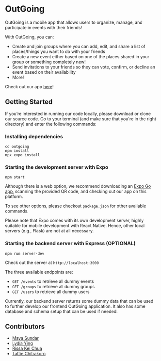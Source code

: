 # OutGoing

OutGoing is a mobile app that allows users to organize, manage, and participate in events with their friends!

With OutGoing, you can:
- Create and join groups where you can add, edit, and share a list of places/things you want to do with your friends
- Create a new event either based on one of the places shared in your group or something completely new!
- Send invitations to your friends so they can vote, confirm, or decline an event based on their availability
- More!

Check out our app [here](https://github.com/outgoing-app/outgoing/)!

## Getting Started
If you’re interested in running our code locally, please download or clone our source code. Go to your terminal (and make sure that you're in the right directory) and enter the following commands:

### Installing dependencies
```
cd outgoing
npm install
npx expo install
```

### Starting the development server with Expo
```
npm start
```
Although there is a web option, we recommend downloading an [Expo Go app](https://docs.expo.dev/get-started/expo-go/), scanning the provided QR code, and checking out our app on this platform.

To see other options, please checkout `package.json` for other available commands.

Please note that Expo comes with its own development server, highly suitable for mobile development with React Native. Hence, other local servers (e.g., Flask) are not at all necessary.

### Starting the backend server with Express (OPTIONAL)
```
npm run server-dev
```
Check out the server at `http://localhost:3000`

The three available endpoints are:
- `GET /events` to retrieve all dummy events
- `GET /groups` to retrieve all dummy groups
- `GET /users` to retrieve all dummy users

Currently, our backend server returns some dummy data that can be used to further develop our frontend OutGoing application. It also has some database and schema setup that can be used if needed.

## Contributors
* [Maya Sundar](https://github.com/mayasundar)
* [Lydia Ying](https://github.com/lydiaying)
* [Rissa Kei Chua](https://github.com/rissakei)
* [Tattie Chitrakorn](https://github.com/tchitrakorn)

